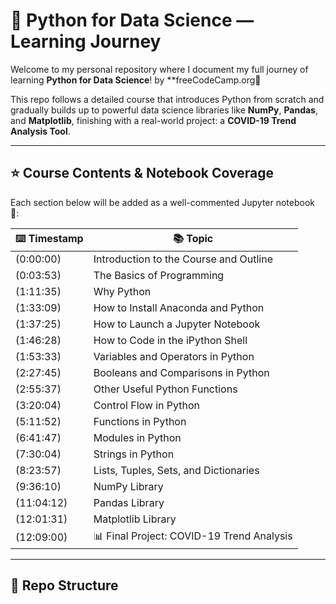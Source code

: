 # 🐍 Python for Data Science — Learning Journey

Welcome to my personal repository where I document my full journey of learning **Python for Data Science**! by **freeCodeCamp.org🚀

This repo follows a detailed course that introduces Python from scratch and gradually builds up to powerful data science libraries like **NumPy**, **Pandas**, and **Matplotlib**, finishing with a real-world project: a **COVID-19 Trend Analysis Tool**.

---

## ⭐️ Course Contents & Notebook Coverage

Each section below will be added as a well-commented Jupyter notebook 🧠:

| ⌨️ Timestamp | 📚 Topic |
|-------------|----------|
| (0:00:00)   | Introduction to the Course and Outline |
| (0:03:53)   | The Basics of Programming |
| (1:11:35)   | Why Python |
| (1:33:09)   | How to Install Anaconda and Python |
| (1:37:25)   | How to Launch a Jupyter Notebook |
| (1:46:28)   | How to Code in the iPython Shell |
| (1:53:33)   | Variables and Operators in Python |
| (2:27:45)   | Booleans and Comparisons in Python |
| (2:55:37)   | Other Useful Python Functions |
| (3:20:04)   | Control Flow in Python |
| (5:11:52)   | Functions in Python |
| (6:41:47)   | Modules in Python |
| (7:30:04)   | Strings in Python |
| (8:23:57)   | Lists, Tuples, Sets, and Dictionaries |
| (9:36:10)   | NumPy Library |
| (11:04:12)  | Pandas Library |
| (12:01:31)  | Matplotlib Library |
| (12:09:00)  | 📊 Final Project: COVID-19 Trend Analysis |

---

## 📁 Repo Structure

